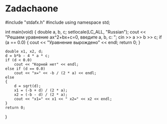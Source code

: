 Zadachaone
==========

#include "stdafx.h"
#include <iostream>
using namespace std;

int main(void)
{
	double a, b, c;
	setlocale(LC_ALL, "Russian");
	cout << "Решаем уравнение ax^2+bx+c=0, введите a, b, c: ";
	cin >> a >> b >> c;
	if (a == 0.0)
	{
		cout << "Уравнение вырождено" << endl;
		return 0;
	}

	double x1, x2, d;
	d = b*b - 4 * a * c;
	if (d < 0.0)
		cout << "Корней нет" << endl;
	else if (d == 0.0)
		cout << "x=" << -b / (2 * a) << endl;
	else
	{
		d = sqrt(d);
		x1 = (-b + d) / (2 * a);
		x2 = (-b - d) / (2 * a);
		cout << "x1=" << x1 << " x2=" << x2 << endl;
	}
	return 0;
}

